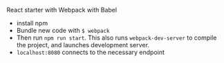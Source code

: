 React starter with Webpack with Babel

- install npm
- Bundle new code with `$ webpack`
- Then run `npm run start`. This also runs `webpack-dev-server` to compile the project, and launches development server.
- `localhost:8080` connects to the necessary endpoint